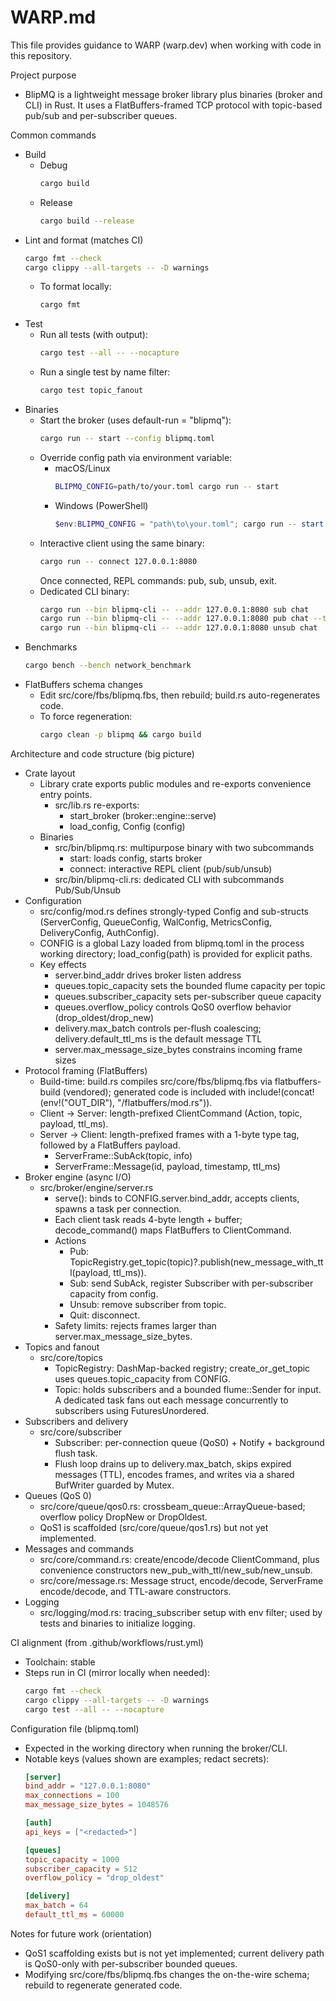 # WARP.md

This file provides guidance to WARP (warp.dev) when working with code in this repository.

Project purpose
- BlipMQ is a lightweight message broker library plus binaries (broker and CLI) in Rust. It uses a FlatBuffers-framed TCP protocol with topic-based pub/sub and per-subscriber queues.

Common commands
- Build
  - Debug
    ```bash path=null start=null
    cargo build
    ```
  - Release
    ```bash path=null start=null
    cargo build --release
    ```
- Lint and format (matches CI)
  ```bash path=null start=null
  cargo fmt --check
  cargo clippy --all-targets -- -D warnings
  ```
  - To format locally:
    ```bash path=null start=null
    cargo fmt
    ```
- Test
  - Run all tests (with output):
    ```bash path=null start=null
    cargo test --all -- --nocapture
    ```
  - Run a single test by name filter:
    ```bash path=null start=null
    cargo test topic_fanout
    ```
- Binaries
  - Start the broker (uses default-run = "blipmq"):
    ```bash path=null start=null
    cargo run -- start --config blipmq.toml
    ```
  - Override config path via environment variable:
    - macOS/Linux
      ```bash path=null start=null
      BLIPMQ_CONFIG=path/to/your.toml cargo run -- start
      ```
    - Windows (PowerShell)
      ```powershell path=null start=null
      $env:BLIPMQ_CONFIG = "path\to\your.toml"; cargo run -- start
      ```
  - Interactive client using the same binary:
    ```bash path=null start=null
    cargo run -- connect 127.0.0.1:8080
    ```
    Once connected, REPL commands: pub, sub, unsub, exit.
  - Dedicated CLI binary:
    ```bash path=null start=null
    cargo run --bin blipmq-cli -- --addr 127.0.0.1:8080 sub chat
    cargo run --bin blipmq-cli -- --addr 127.0.0.1:8080 pub chat --ttl 5000 "hello"
    cargo run --bin blipmq-cli -- --addr 127.0.0.1:8080 unsub chat
    ```
- Benchmarks
  ```bash path=null start=null
  cargo bench --bench network_benchmark
  ```
- FlatBuffers schema changes
  - Edit src/core/fbs/blipmq.fbs, then rebuild; build.rs auto-regenerates code.
  - To force regeneration:
    ```bash path=null start=null
    cargo clean -p blipmq && cargo build
    ```

Architecture and code structure (big picture)
- Crate layout
  - Library crate exports public modules and re-exports convenience entry points.
    - src/lib.rs re-exports:
      - start_broker (broker::engine::serve)
      - load_config, Config (config)
  - Binaries
    - src/bin/blipmq.rs: multipurpose binary with two subcommands
      - start: loads config, starts broker
      - connect: interactive REPL client (pub/sub/unsub)
    - src/bin/blipmq-cli.rs: dedicated CLI with subcommands Pub/Sub/Unsub
- Configuration
  - src/config/mod.rs defines strongly-typed Config and sub-structs (ServerConfig, QueueConfig, WalConfig, MetricsConfig, DeliveryConfig, AuthConfig).
  - CONFIG is a global Lazy<Config> loaded from blipmq.toml in the process working directory; load_config(path) is provided for explicit paths.
  - Key effects
    - server.bind_addr drives broker listen address
    - queues.topic_capacity sets the bounded flume capacity per topic
    - queues.subscriber_capacity sets per-subscriber queue capacity
    - queues.overflow_policy controls QoS0 overflow behavior (drop_oldest/drop_new)
    - delivery.max_batch controls per-flush coalescing; delivery.default_ttl_ms is the default message TTL
    - server.max_message_size_bytes constrains incoming frame sizes
- Protocol framing (FlatBuffers)
  - Build-time: build.rs compiles src/core/fbs/blipmq.fbs via flatbuffers-build (vendored); generated code is included with include!(concat!(env!("OUT_DIR"), "/flatbuffers/mod.rs")).
  - Client -> Server: length-prefixed ClientCommand (Action, topic, payload, ttl_ms).
  - Server -> Client: length-prefixed frames with a 1-byte type tag, followed by a FlatBuffers payload.
    - ServerFrame::SubAck(topic, info)
    - ServerFrame::Message(id, payload, timestamp, ttl_ms)
- Broker engine (async I/O)
  - src/broker/engine/server.rs
    - serve(): binds to CONFIG.server.bind_addr, accepts clients, spawns a task per connection.
    - Each client task reads 4-byte length + buffer; decode_command() maps FlatBuffers to ClientCommand.
    - Actions
      - Pub: TopicRegistry.get_topic(topic)?.publish(new_message_with_ttl(payload, ttl_ms)).
      - Sub: send SubAck, register Subscriber with per-subscriber capacity from config.
      - Unsub: remove subscriber from topic.
      - Quit: disconnect.
    - Safety limits: rejects frames larger than server.max_message_size_bytes.
- Topics and fanout
  - src/core/topics
    - TopicRegistry: DashMap-backed registry; create_or_get_topic uses queues.topic_capacity from CONFIG.
    - Topic: holds subscribers and a bounded flume::Sender for input. A dedicated task fans out each message concurrently to subscribers using FuturesUnordered.
- Subscribers and delivery
  - src/core/subscriber
    - Subscriber: per-connection queue (QoS0) + Notify + background flush task.
    - Flush loop drains up to delivery.max_batch, skips expired messages (TTL), encodes frames, and writes via a shared BufWriter guarded by Mutex.
- Queues (QoS 0)
  - src/core/queue/qos0.rs: crossbeam_queue::ArrayQueue-based; overflow policy DropNew or DropOldest.
  - QoS1 is scaffolded (src/core/queue/qos1.rs) but not yet implemented.
- Messages and commands
  - src/core/command.rs: create/encode/decode ClientCommand, plus convenience constructors new_pub_with_ttl/new_sub/new_unsub.
  - src/core/message.rs: Message struct, encode/decode, ServerFrame encode/decode, and TTL-aware constructors.
- Logging
  - src/logging/mod.rs: tracing_subscriber setup with env filter; used by tests and binaries to initialize logging.

CI alignment (from .github/workflows/rust.yml)
- Toolchain: stable
- Steps run in CI (mirror locally when needed):
  ```bash path=null start=null
  cargo fmt --check
  cargo clippy --all-targets -- -D warnings
  cargo test --all -- --nocapture
  ```

Configuration file (blipmq.toml)
- Expected in the working directory when running the broker/CLI.
- Notable keys (values shown are examples; redact secrets):
  ```toml path=null start=null
  [server]
  bind_addr = "127.0.0.1:8080"
  max_connections = 100
  max_message_size_bytes = 1048576

  [auth]
  api_keys = ["<redacted>"]

  [queues]
  topic_capacity = 1000
  subscriber_capacity = 512
  overflow_policy = "drop_oldest"

  [delivery]
  max_batch = 64
  default_ttl_ms = 60000
  ```

Notes for future work (orientation)
- QoS1 scaffolding exists but is not yet implemented; current delivery path is QoS0-only with per-subscriber bounded queues.
- Modifying src/core/fbs/blipmq.fbs changes the on-the-wire schema; rebuild to regenerate generated code.

